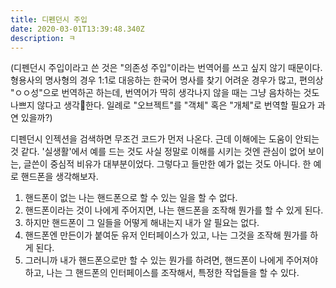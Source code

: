 ```yaml
---
title: 디펜던시 주입
date: 2020-03-01T13:39:48.340Z
description: ㅋ
---
```

(디펜던시 주입이라고 쓴 것은 "의존성 주입"이라는 번역어를 쓰고 싶지 않기 때문이다. 형용사의 명사형의 경우 1:1로 대응하는 한국어 명사를 찾기 어려운 경우가 많고, 편의상 "ㅇㅇ성"으로 번역하곤 하는데, 번역어가 딱히 생각나지 않을 때는 그냥 음차하는 것도 나쁘지 않다고 생각한다. 일례로 "오브젝트"를 "객체" 혹은 "개체"로 번역할 필요가 과연 있을까?)

디펜던시 인젝션을 검색하면 무조건 코드가 먼저 나온다. 근데 이해에는 도움이 안되는 것 같다. '실생활'에서 예를 드는 것도 사실 정말로 이해를 시키는 것엔 관심이 없어 보이는, 글쓴이 중심적 비유가 대부분이었다. 그렇다고 들만한 예가 없는 것도 아니다. 한 예로 핸드폰을 생각해보자.

1. 핸드폰이 없는 나는 핸드폰으로 할 수 있는 일을 할 수 없다.
1. 핸드폰이라는 것이 나에게 주어지면, 나는 핸드폰을 조작해 뭔가를 할 수 있게 된다.
1. 하지만 핸드폰이 그 일들을 어떻게 해내는지 내가 알 필요는 없다.
1. 핸드폰엔 만든이가 붙여둔 유저 인터페이스가 있고, 나는 그것을 조작해 뭔가를 하게 된다.
1. 그러니까 내가 핸드폰으로만 할 수 있는 뭔가를 하려면, 핸드폰이 나에게 주어져야 하고, 나는 그 핸드폰의 인터페이스를 조작해서, 특정한 작업들을 할 수 있다.

